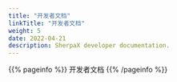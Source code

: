 ```yaml
---
title: "开发者文档"
linkTitle: "开发者文档"
weight: 5
date: 2022-04-21
description: SherpaX developer documentation.
---
```


{{% pageinfo %}}
开发者文档
{{% /pageinfo %}}
